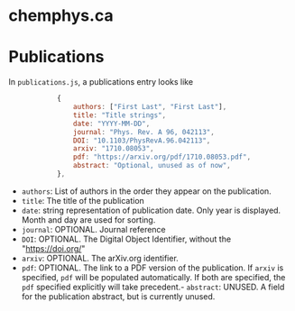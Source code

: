 # chemphys.ca

# Publications

In `publications.js`, a publications entry looks like

```js
            {
                authors: ["First Last", "First Last"],
                title: "Title strings",
                date: "YYYY-MM-DD",
                journal: "Phys. Rev. A 96, 042113",
                DOI: "10.1103/PhysRevA.96.042113",
                arxiv: "1710.08053",
                pdf: "https://arxiv.org/pdf/1710.08053.pdf",
                abstract: "Optional, unused as of now",
            },
```

- `authors`: List of authors in the order they appear on the publication.
- `title`: The title of the publication
- `date`: string representation of publication date. Only year is displayed. Month and day are used for sorting.
- `journal`: OPTIONAL. Journal reference
- `DOI`: OPTIONAL. The Digital Object Identifier, without the "https://doi.org/"
- `arxiv`: OPTIONAL. The arXiv.org identifier.
- `pdf`: OPTIONAL. The link to a PDF version of the publication.  If `arxiv` is specified, `pdf` will be populated automatically. If both are specified, the `pdf` specified explicitly will take precedent.- `abstract`: UNUSED. A field for the publication abstract, but is currently unused.




